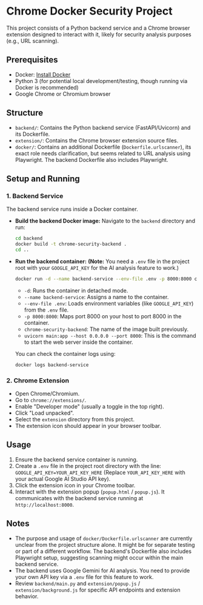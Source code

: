# Chrome Docker Security Project

This project consists of a Python backend service and a Chrome browser extension designed to interact with it, likely for security analysis purposes (e.g., URL scanning).

## Prerequisites

*   Docker: [Install Docker](https://docs.docker.com/engine/install/)
*   Python 3 (for potential local development/testing, though running via Docker is recommended)
*   Google Chrome or Chromium browser

## Structure

*   `backend/`: Contains the Python backend service (FastAPI/Uvicorn) and its Dockerfile.
*   `extension/`: Contains the Chrome browser extension source files.
*   `docker/`: Contains an additional Dockerfile (`Dockerfile.urlscanner`), its exact role needs clarification, but seems related to URL analysis using Playwright. The backend Dockerfile also includes Playwright.

## Setup and Running

### 1. Backend Service

The backend service runs inside a Docker container.

*   **Build the backend Docker image:**
    Navigate to the `backend` directory and run:
    ```bash
    cd backend
    docker build -t chrome-security-backend .
    cd ..
    ```

*   **Run the backend container:**
    **(Note:** You need a `.env` file in the project root with your `GOOGLE_API_KEY` for the AI analysis feature to work.)
    ```bash
    docker run -d --name backend-service --env-file .env -p 8000:8000 chrome-security-backend uvicorn main:app --host 0.0.0.0 --port 8000
    ```
    *   `-d`: Runs the container in detached mode.
    *   `--name backend-service`: Assigns a name to the container.
    *   `--env-file .env`: Loads environment variables (like `GOOGLE_API_KEY`) from the `.env` file.
    *   `-p 8000:8000`: Maps port 8000 on your host to port 8000 in the container.
    *   `chrome-security-backend`: The name of the image built previously.
    *   `uvicorn main:app --host 0.0.0.0 --port 8000`: This is the command to start the web server inside the container.

    You can check the container logs using:
    ```bash
    docker logs backend-service
    ```

### 2. Chrome Extension

*   Open Chrome/Chromium.
*   Go to `chrome://extensions/`.
*   Enable "Developer mode" (usually a toggle in the top right).
*   Click "Load unpacked".
*   Select the `extension` directory from this project.
*   The extension icon should appear in your browser toolbar.

## Usage

1.  Ensure the backend service container is running.
2.  Create a `.env` file in the project root directory with the line: `GOOGLE_API_KEY=YOUR_API_KEY_HERE` (Replace `YOUR_API_KEY_HERE` with your actual Google AI Studio API key).
3.  Click the extension icon in your Chrome toolbar.
4.  Interact with the extension popup (`popup.html` / `popup.js`). It communicates with the backend service running at `http://localhost:8000`.

## Notes

*   The purpose and usage of `docker/Dockerfile.urlscanner` are currently unclear from the project structure alone. It might be for separate testing or part of a different workflow. The backend's Dockerfile also includes Playwright setup, suggesting scanning might occur within the main backend service.
*   The backend uses Google Gemini for AI analysis. You need to provide your own API key via a `.env` file for this feature to work.
*   Review `backend/main.py` and `extension/popup.js` / `extension/background.js` for specific API endpoints and extension behavior. 